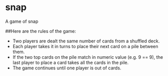 # snap
A game of snap

##Here are the rules of the game:

* Two players are dealt the same number of cards from a shuffled deck.
* Each player takes it in turns to place their next card on a pile between them.
* If the two top cards on the pile match in numeric value (e.g. 9 == 9), the last player to place a card takes all the cards in the pile.
* The game continues until one player is out of cards.
